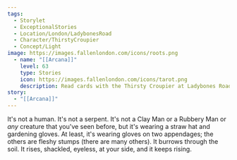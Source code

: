 ```yaml
---
tags:
  - Storylet
  - ExceptionalStories
  - Location/London/LadybonesRoad
  - Character/ThirstyCroupier
  - Concept/Light
image: https://images.fallenlondon.com/icons/roots.png
  - name: "[[Arcana]]"
    level: 63
    type: Stories
    icon: https://images.fallenlondon.com/icons/tarot.png
    description: Read cards with the Thirsty Croupier at Ladybones Road
story:
  - "[[Arcana]]"
---
```


It's not a human. It's not a serpent. It's not a Clay Man or a Rubbery Man or _any_ creature that you've seen before, but it's wearing a straw hat and gardening gloves. At least, it's wearing gloves on two appendages; the others are fleshy stumps (there are many others). It burrows through the soil. It rises, shackled, eyeless, at your side, and it keeps rising.